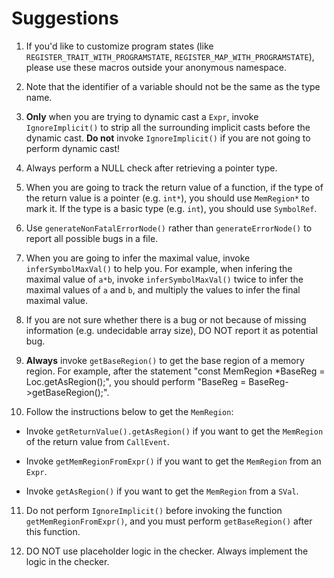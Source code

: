 # Suggestions

1. If you'd like to customize program states (like `REGISTER_TRAIT_WITH_PROGRAMSTATE`, `REGISTER_MAP_WITH_PROGRAMSTATE`), please use these macros outside your anonymous namespace.

2. Note that the identifier of a variable should not be the same as the type name.

3. **Only** when you are trying to dynamic cast a `Expr`, invoke `IgnoreImplicit()` to strip all the surrounding implicit casts before the dynamic cast. **Do not** invoke `IgnoreImplicit()` if you are not going to perform dynamic cast!

4. Always perform a NULL check after retrieving a pointer type.

5. When you are going to track the return value of a function, if the type of the return value is a pointer (e.g. `int*`), you should use `MemRegion*` to mark it. If the type is a basic type (e.g. `int`), you should use `SymbolRef`.

6. Use `generateNonFatalErrorNode()` rather than `generateErrorNode()` to report all possible bugs in a file.

7. When you are going to infer the maximal value, invoke `inferSymbolMaxVal()` to help you. For example, when infering the maximal value of `a*b`, invoke `inferSymbolMaxVal()` twice to infer the maximal values of `a` and `b`, and multiply the values to infer the final maximal value.

8. If you are not sure whether there is a bug or not because of missing information (e.g. undecidable array size), DO NOT report it as potential bug.

9. **Always** invoke `getBaseRegion()` to get the base region of a memory region. For example, after the statement "const MemRegion *BaseReg = Loc.getAsRegion();", you should perform "BaseReg = BaseReg->getBaseRegion();".

10. Follow the instructions below to get the `MemRegion`:

- Invoke `getReturnValue().getAsRegion()` if you want to get the `MemRegion` of the return value from `CallEvent`.

- Invoke `getMemRegionFromExpr()` if you want to get the `MemRegion` from an `Expr`.

- Invoke `getAsRegion()` if you want to get the `MemRegion` from a `SVal`.

11. Do not perform `IgnoreImplicit()` before invoking the function `getMemRegionFromExpr()`, and you must perform `getBaseRegion()` after this function.

12. DO NOT use placeholder logic in the checker. Always implement the logic in the checker.
